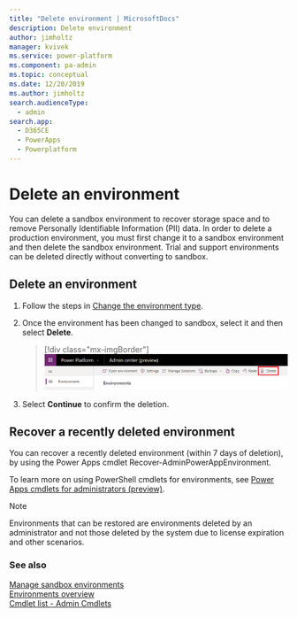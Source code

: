 ```yaml
---
title: "Delete environment | MicrosoftDocs"
description: Delete environment
author: jimholtz
manager: kvivek
ms.service: power-platform
ms.component: pa-admin
ms.topic: conceptual
ms.date: 12/20/2019
ms.author: jimholtz
search.audienceType: 
  - admin
search.app: 
  - D365CE
  - PowerApps
  - Powerplatform
---
```

# Delete an environment 

You can delete a sandbox environment to recover storage space and to remove Personally Identifiable Information (PII) data. In order to delete a production environment, you must first change it to a sandbox environment and then delete the sandbox environment. Trial and support environments can be deleted directly without converting to sandbox.

## Delete an environment

1. Follow the steps in [Change the environment type](switch-environment.md).

2. Once the environment has been changed to sandbox, select it and then select **Delete**.

   > [!div class="mx-imgBorder"]
   > ![Delete environment](media/delete-environment.png "Delete environment")

3. Select **Continue** to confirm the deletion.

## Recover a recently deleted environment

You can recover a recently deleted environment (within 7 days of deletion), by using the Power Apps cmdlet Recover-AdminPowerAppEnvironment.

To learn more on using PowerShell cmdlets for environments, see [Power Apps cmdlets for administrators (preview)](powerapps-powershell.md#power-apps-cmdlets-for-administrators-preview).

> [!NOTE]
> Environments that can be restored are environments deleted by an administrator and not those deleted by the system due to license expiration and other scenarios.

### See also
[Manage sandbox environments](sandbox-environments.md) <br />
[Environments overview](environments-overview.md) <br />
[Cmdlet list - Admin Cmdlets](powerapps-powershell.md#cmdlet-list---admin-cmdlets)


